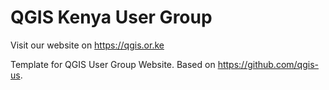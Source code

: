 # QGIS Kenya User Group

Visit our website on https://qgis.or.ke

Template for QGIS User Group Website. Based on https://github.com/qgis-us.

